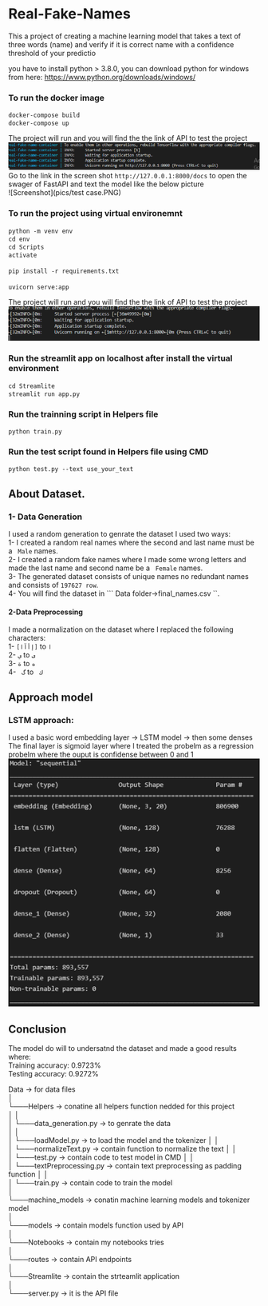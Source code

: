 # Real-Fake-Names
 This a project of creating a machine learning model that takes a text of three words (name) and verify if it is correct name with a confidence threshold of your predictio


you have to install python > 3.8.0, you can download python for windows from here: https://www.python.org/downloads/windows/

### To run the docker image
```
docker-compose build
docker-compose up
```
The project will run and you will find the the link of API to test the project  
  ![Screenshot](pics/docker.PNG)  
Go to the link in the screen shot ```http://127.0.0.1:8000/docs``` to open the swager of FastAPI and text the model like the below picture   
  ![Screenshot](pics/test case.PNG)  



### To run the project using virtual environemnt 
```
python -m venv env   
cd env  
cd Scripts  
activate  

pip install -r requirements.txt  

uvicorn serve:app  
```
The project will run and you will find the the link of API to test the project  
![Screenshot](pics/server.PNG)

### Run the streamlit app on localhost after install the virtual environment 
```
cd Streamlite  
streamlit run app.py
```
### Run the trainning script in Helpers file 
```
python train.py
```
### Run the test script found in Helpers file using CMD

```
python test.py --text use_your_text
```
## About Dataset.
### 1- Data Generation
I used a random generation to genrate the dataset I used two ways:  
1- I created a random real names where the second and last name must be a ``` Male``` names.  
2- I created a random fake names where I made some wrong letters and made the last name and second name be a ``` Female``` names.   
3- The generated dataset consists of unique names no redundant names and consists of ``` 197627 row ```.    
4- You will find the dataset in ``` Data folder->final_names.csv ``.   


#### 2-Data Preprocessing  
I made a normalization on the dataset where I replaced the following characters:    
1- ``` [إأآا] ``` to ``` ا ```  
2- ```ي``` to ``` ى ```  
3- ```ة``` to ```ه```  
4- ``` گ``` to ``` ك```  

  
 ## Approach model  
 ### LSTM approach:  
 I used a basic word embedding layer -> LSTM model -> then some denses  
 The final layer is sigmoid layer where I treated the probelm as a regression probelm where the ouput is confidense between 0 and 1    
 ![Screenshot](pics/model.PNG)


 ## Conclusion 
  The model do will to undersatnd the dataset and made a good results where:  
  Training accuracy: 0.9723%  
  Testing accuracy: 0.9272%    
   
  Data -> for data files   
│  
└───Helpers -> conatine all helpers function nedded for this project    
│   │  
│   └───data_generation.py -> to genrate the data  
│   │    
│   └───loadModel.py -> to load the model and the tokenizer 
│   │     
│   └───normalizeText.py -> contain function to normalize the text
│   │    
│   └───test.py -> contain code to test model in CMD
│   │    
│   └───textPreprocessing.py -> contain text preprocessing as padding function 
│   │    
│   └───train.py -> contain code to train the model   
│       
└───machine_models -> conatin machine learning models and tokenizer model         
│       
└───models -> contain models function used by API                
│       
└───Notebooks -> contain my notebooks tries               
│   
└───routes -> contain API endpoints  
│   
└───Streamlite -> contain the strteamlit application  
│  
└───server.py -> it is the API file   
   

